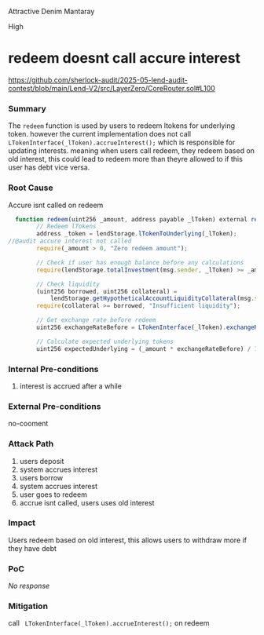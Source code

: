 Attractive Denim Mantaray

High

# redeem doesnt call accure interest

https://github.com/sherlock-audit/2025-05-lend-audit-contest/blob/main/Lend-V2/src/LayerZero/CoreRouter.sol#L100

### Summary

The `redeem` function is used by users to redeem ltokens for underlying token. however the current implementation does not call ` LTokenInterface(_lToken).accrueInterest();` which is responsible for updating interests. meaning when users call redeem, they redeem based on old interest, this could lead to redeem more than theyre allowed to if this user has debt vice versa.

### Root Cause

Accure isnt called on redeem
```javascript
  function redeem(uint256 _amount, address payable _lToken) external returns (uint256) {
        // Redeem lTokens
        address _token = lendStorage.lTokenToUnderlying(_lToken);
//@audit accure interest not called
        require(_amount > 0, "Zero redeem amount");

        // Check if user has enough balance before any calculations
        require(lendStorage.totalInvestment(msg.sender, _lToken) >= _amount, "Insufficient balance");

        // Check liquidity
        (uint256 borrowed, uint256 collateral) =
            lendStorage.getHypotheticalAccountLiquidityCollateral(msg.sender, LToken(_lToken), _amount, 0);
        require(collateral >= borrowed, "Insufficient liquidity");

        // Get exchange rate before redeem
        uint256 exchangeRateBefore = LTokenInterface(_lToken).exchangeRateStored();

        // Calculate expected underlying tokens
        uint256 expectedUnderlying = (_amount * exchangeRateBefore) / 1e18;


```

### Internal Pre-conditions

1. interest is accrued after a while 

### External Pre-conditions

no-cooment

### Attack Path

1. users deposit
2. system accrues interest
3. users borrow
4. system accrues interest
5. user goes to redeem
6. accrue isnt called, users uses old interest

### Impact

Users redeem based on old interest, this allows users to withdraw more if they have debt

### PoC

_No response_

### Mitigation

call ` LTokenInterface(_lToken).accrueInterest();` on redeem